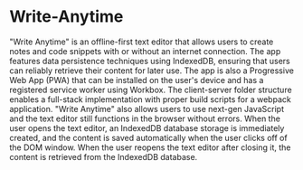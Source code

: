 # Write-Anytime
"Write Anytime" is an offline-first text editor that allows users to create notes and code snippets with or without an internet connection. The app features data persistence techniques using IndexedDB, ensuring that users can reliably retrieve their content for later use. The app is also a Progressive Web App (PWA) that can be installed on the user's device and has a registered service worker using Workbox. The client-server folder structure enables a full-stack implementation with proper build scripts for a webpack application. "Write Anytime" also allows users to use next-gen JavaScript and the text editor still functions in the browser without errors. When the user opens the text editor, an IndexedDB database storage is immediately created, and the content is saved automatically when the user clicks off of the DOM window. When the user reopens the text editor after closing it, the content is retrieved from the IndexedDB database.
